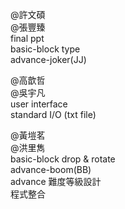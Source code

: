 @許文碩  
@張豐臻  
final ppt  
basic-block type  
advance-joker(JJ)  

@高歆哲  
@吳宇凡   
user interface   
standard I/O (txt file)  

@黃塏茗  
@洪里雋  
basic-block drop & rotate  
advance-boom(BB)  
advance 難度等級設計  
程式整合  
